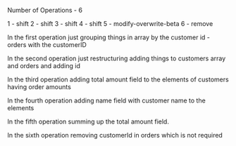Number of Operations - 6

1 - shift
2 - shift
3 - shift
4 - shift
5 - modify-overwrite-beta
6 - remove

In the first operation just grouping things in array by the customer id - orders with the customerID

In the second operation just restructuring adding things to customers array and orders and adding id

In the third operation adding total amount field to the elements of customers having order amounts

In the fourth operation adding name field with customer name to the elements

In the fifth operation summing up the total amount field.

In the sixth operation removing customerId in orders which is not required
